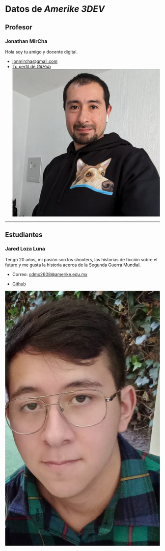 # Datos de _Amerike 3DEV_

## Profesor

### Jonathan MirCha

Hola soy tu amigo y docente digital.

- [jonmircha@gmail.com](jonmircha@gmail.com)
- [Tu perfil de _GitHub_](https://github.com/jonmircha)
  ![Tu nombre](./img/jonmircha.jpg)

---

## Estudiantes

### Jared Loza Luna 

Tengo 20 años, mi pasión son los shooters, las historias de ficción sobre el futuro y me gusta la historia acerca de la Segunda Guerra Mundial.

- Correo: cdmx2608@amerike.edu.mx

- [Github](https://github.com/oldmaster94)

![alt text](img/Jared.jpg)